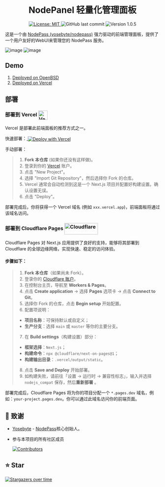 
<h1 align="center">NodePanel 轻量化管理面板</h1>

<p align="center">
  <a href="https://opensource.org/licenses/MIT">
    <img src="https://img.shields.io/badge/License-MIT-yellow.svg" alt="License: MIT">
  </a>
  <img src="https://img.shields.io/github/last-commit/NodePassProject/NodePanel" alt="GitHub last commit">
  <img src="https://img.shields.io/badge/Version-1.0.5-blue.svg" alt="Version 1.0.5">
</p>

这是一个由 [NodePass (yosebyte/nodepass)](https://github.com/yosebyte/nodepass) 强力驱动的前端管理面板，提供了一个用户友好的WebUI来管理您的 NodePass 服务。

![image](https://i.postimg.cc/KvYVC4yz/2025-06-16-165051.png)
![image](https://i.postimg.cc/kGyqyvpw/2025-06-16-190750.png)

## Demo

1. [Deployed on OpenBSD](https://node-panel.lesliealexander.eu)
2. [Deployed on Vercel](https://node-panel.vercel.app)

## 部署

<h3>
  部署到 Vercel
  <img src="https://cdn.jsdelivr.net/gh/HappyLeslieAlexander/OSS/Vercel.png" width="30" height="30" alt="Vercel" style="vertical-align: middle;">
</h3>

Vercel 是部署此前端面板的推荐方式之一。

快速部署：<a href="https://vercel.com/new/clone?repository-url=https://github.com/NodePassProject/NodePanel">
  <img src="https://vercel.com/button" alt="Deploy with Vercel" style="display:inline; vertical-align:middle;" />
</a>

手动部署：
>1.  **Fork 本仓库** (如果你还没有这样做)。
>2.  登录到你的 [Vercel](https://vercel.com) 账户。
>3.  点击 "New Project"。
>4.  选择 "Import Git Repository"，然后选择你 Fork 的仓库。
>5.  Vercel 通常会自动检测到这是一个 Next.js 项目并配置好构建设置。确认设置无误。
>6.  点击 "Deploy"。

部署完成后，你将获得一个 Vercel 域名 (例如 `xxx.vercel.app`)，前端面板将通过该域名访问。

<h3>
  部署到 Cloudflare Pages
  <img src="https://cdn.jsdelivr.net/gh/HappyLeslieAlexander/OSS/Cloudflare02.png" width="108.2" height="36.8" alt="Cloudflare" style="vertical-align: middle;">
</h3>

Cloudflare Pages 对 Next.js 应用提供了良好的支持，能够将其部署到 Cloudflare 的全球边缘网络，实现快速、稳定的访问体验。

#### 步骤如下：

>1. **Fork 本仓库**（如果尚未 Fork）。
>2. 登录你的 [Cloudflare 账户](https://dash.cloudflare.com/)。
>3. 在控制台主页，导航至 **Workers & Pages**。
>4. 点击 **Create application** → 选择 **Pages** 选项卡 → 点击 **Connect to Git**。
>5. 选择你 Fork 的仓库，点击 **Begin setup** 开始配置。
>6. 配置项说明：
>
>   * **项目名称**：可保持默认或自定义；
>   * **生产分支**：选择 `main` 或 `master` 等你的主要分支。
>7. 在 **Build settings**（构建设置）部分：
>
>   * **框架选择**：`Next.js`；
>   * **构建命令**：`npx @cloudflare/next-on-pages@1`；
>   * **构建输出目录**：`.vercel/output/static`。
>8. 点击 **Save and Deploy** 开始部署。
>9. 如构建失败，请前往「设置 → 运行时 → 兼容性标志」，输入并选择 `nodejs_compat` 保存，然后**重新部署** 。

部署完成后，Cloudflare Pages 将为你的项目分配一个 `*.pages.dev` 域名，例如：`your-project.pages.dev`。你可以通过此域名访问你的前端页面。

## 🙏 致谢

*   [Yosebyte](https://github.com/yosebyte/) - [NodePass](https://github.com/yosebyte/nodepass)核心创始人。
*   参与本项目的所有社区成员

    [![Contributors](https://contrib.rocks/image?repo=NodePassProject/NodePanel)](https://github.com/NodePassProject/NodePanel/graphs/contributors)

## ⭐ Star

[![Stargazers over time](https://starchart.cc/NodePassProject/NodePanel.svg?variant=adaptive)](https://starchart.cc/NodePassProject/NodePanel)
